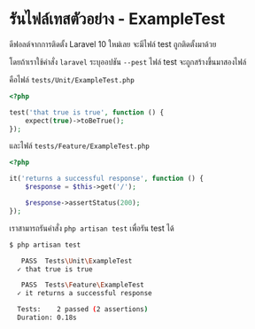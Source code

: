 # รันไฟล์เทสตัวอย่าง - ExampleTest

ดีฟอลต์จากการติดตั้ง Laravel 10 ใหม่เลย จะมีไฟล์ test ถูกติดตั้งมาด้วย

โดยถ้าเราใช้คำสั่ง `laravel` ระบุออปชัน `--pest` ไฟล์ test จะถูกสร้างขึ้นมาสองไฟล์

คือไฟล์ `tests/Unit/ExampleTest.php`

```php
<?php

test('that true is true', function () {
    expect(true)->toBeTrue();
});
```

และไฟล์ `tests/Feature/ExampleTest.php`

```php
<?php

it('returns a successful response', function () {
    $response = $this->get('/');

    $response->assertStatus(200);
});
```

เราสามารถรันคำสั่ง `php artisan test` เพื่อรัน test ได้


```sh
$ php artisan test

   PASS  Tests\Unit\ExampleTest
  ✓ that true is true                                                    0.01s

   PASS  Tests\Feature\ExampleTest
  ✓ it returns a successful response                                     0.10s

  Tests:    2 passed (2 assertions)
  Duration: 0.18s
```
